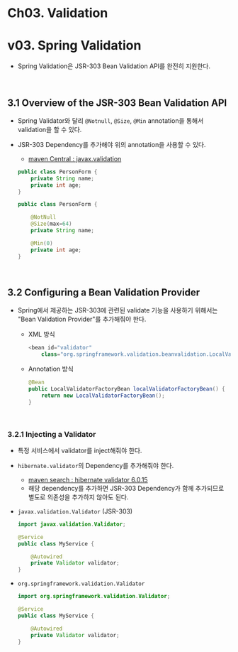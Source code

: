 # Ch03. Validation

# v03. Spring Validation

- Spring Validation은 JSR-303 Bean Validation API를 완전히 지원한다.

<br>

## 3.1 Overview of the JSR-303 Bean Validation API

- Spring Validator와 달리 `@Notnull`, `@Size`, `@Min` annotation을 통해서 validation을 할 수 있다.

- JSR-303 Dependency를 추가해야 위의 annotation을 사용할 수 있다.

  - [maven Central : javax.validation](https://search.maven.org/artifact/javax.validation/validation-api/2.0.1.Final/jar)

  ```java
  public class PersonForm {
      private String name;
      private int age;
  }
  ```

  ```java
  public class PersonForm {
  
      @NotNull
      @Size(max=64)
      private String name;
  
      @Min(0)
      private int age;
  }
  ```

<br>

## 3.2 Configuring a Bean Validation Provider

- Spring에서 제공하는 JSR-303에 관련된 validate 기능을 사용하기 위해서는 "Bean Validation Provider"를 추가해줘야 한다.

  - XML 방식

    ```java
    <bean id="validator"
        class="org.springframework.validation.beanvalidation.LocalValidatorFactoryBean"/>
    ```

  - Annotation 방식

    ```java
    @Bean
    public LocalValidatorFactoryBean localValidatorFactoryBean() {
        return new LocalValidatorFactoryBean();
    }
    ```

<br>

### 3.2.1 Injecting a Validator

- 특정 서비스에서 validator를 inject해줘야 한다.

- `hibernate.validator`의 Dependency를 추가해줘야 한다.
  - [maven search : hibernate validator 6.0.15](https://search.maven.org/artifact/org.hibernate/hibernate-validator/6.0.15.Final/jar)
  - 해당 dependency를 추가하면 JSR-303 Dependency가 함께 추가되므로 별도로 의존성을 추가하지 않아도 된다.

- `javax.validation.Validator` (JSR-303)

  ```java
  import javax.validation.Validator;
  
  @Service
  public class MyService {
  
      @Autowired
      private Validator validator;
  }
  ```

- `org.springframework.validation.Validator`

  ```java
  import org.springframework.validation.Validator;
  
  @Service
  public class MyService {
  
      @Autowired
      private Validator validator;
  }
  ```

  